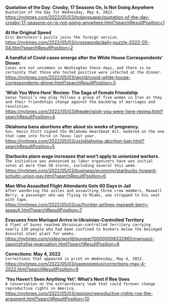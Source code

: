 **Quotation of the Day: Crosby, 17 Seasons On, Is Not Going Anywhere**\
`Quotation of the Day for Wednesday, May 4, 2022.`\
https://nytimes.com/2022/05/03/todayspaper/quotation-of-the-day-crosby-17-seasons-on-is-not-going-anywhere.html?searchResultPosition=1

**At the Original Speed**\
`Eric Bornstein’s puzzle joins the foreign service.`\
https://nytimes.com/2022/05/03/crosswords/daily-puzzle-2022-05-04.html?searchResultPosition=2

**A handful of Covid cases emerge after the White House Correspondents’ Dinner.**\
`Cases are not uncommon in Washington these days, and there is no certainty that those who tested positive were infected at the dinner.`\
https://nytimes.com/2022/05/03/world/covid-white-house-correspondents-dinner.html?searchResultPosition=3

**‘Wish You Were Here’ Review: The Saga of Female Friendship**\
`Sanaz Toossi’s new play follows a group of five women in Iran as they and their friendships change against the backdrop of marriages and revolution.`\
https://nytimes.com/2022/05/03/theater/wish-you-were-here-review.html?searchResultPosition=4

**Oklahoma bans abortions after about six weeks of pregnancy.**\
`Gov. Kevin Stitt signed the Oklahoma Heartbeat Act, modeled on the one that came into force in Texas last year.`\
https://nytimes.com/2022/05/03/us/oklahoma-abortion-ban.html?searchResultPosition=5

**Starbucks plans wage increases that won’t apply to unionized workers.**\
`The initiative was announced as labor organizers have won initial votes at more than 50 stores, including several this week.`\
https://nytimes.com/2022/05/03/business/economy/starbucks-howard-schultz-union-pay.html?searchResultPosition=6

**Man Who Assaulted Flight Attendants Gets 60 Days in Jail**\
`After wandering the aisles and assaulting three crew members, Maxwell Berry, a passenger who was flying to Miami, was strapped to his seat with tape.`\
https://nytimes.com/2022/05/03/us/frontier-airlines-maxwell-berry-assault.html?searchResultPosition=7

**Evacuees from Mariupol Arrive in Ukrainian-Controlled Territory**\
`A fleet of buses reached Ukrainian-controlled territory carrying nearly 130 people who had been confined to bunkers below the besieged Azovstal steel plant for weeks.`\
https://nytimes.com/video/world/europe/100000008332865/mariupol-zaporizhzhia-evacuation.html?searchResultPosition=8

**Corrections: May 4, 2022**\
`Corrections that appeared in print on Wednesday, May 4, 2022.`\
https://nytimes.com/2022/05/03/pageoneplus/corrections-may-4-2022.html?searchResultPosition=9

**‘You Haven’t Seen Anything Yet’: What’s Next if Roe Goes**\
`A conversation on the extraordinary leak that could forever change reproductive rights in America.`\
https://nytimes.com/2022/05/03/opinion/reproductive-rights-roe-the-argument.html?searchResultPosition=10

